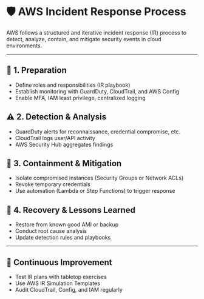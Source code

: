# 🛡️ AWS Incident Response Process

AWS follows a structured and iterative incident response (IR) process to detect, analyze, contain, and mitigate security events in cloud environments.

---

## 📌 1. Preparation

- Define roles and responsibilities (IR playbook)
- Establish monitoring with GuardDuty, CloudTrail, and AWS Config
- Enable MFA, IAM least privilege, centralized logging

## ⚠️ 2. Detection & Analysis

- GuardDuty alerts for reconnaissance, credential compromise, etc.
- CloudTrail logs user/API activity
- AWS Security Hub aggregates findings

## 🚨 3. Containment & Mitigation

- Isolate compromised instances (Security Groups or Network ACLs)
- Revoke temporary credentials
- Use automation (Lambda or Step Functions) to trigger response

## 🔄 4. Recovery & Lessons Learned

- Restore from known good AMI or backup
- Conduct root cause analysis
- Update detection rules and playbooks

---

## 🔁 Continuous Improvement

- Test IR plans with tabletop exercises
- Use AWS IR Simulation Templates
- Audit CloudTrail, Config, and IAM regularly
